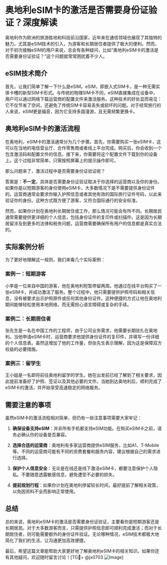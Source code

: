 # 奥地利eSIM卡的激活是否需要身份证验证？深度解读

奥地利作为欧洲的旅游胜地和科技前沿国家，近年来在通信领域也展现了其独特的魅力。尤其是eSIM技术的引入，为游客和长期居住者提供了极大的便利。然而，对于初次接触eSIM的用户来说，总会有各种疑问，比如“奥地利eSIM卡的激活是否需要身份证验证？”这个问题就常常困扰着不少人。

## eSIM技术简介

首先，让我们简单了解一下什么是eSIM。eSIM，即嵌入式SIM卡，是一种无需实体卡槽的新型SIM卡形式。与传统的物理SIM卡不同，eSIM直接集成在设备中，用户可以通过网络下载运营商的配置文件来激活服务。这种技术的好处显而易见：它不仅节省了空间，还避免了传统SIM卡容易丢失或损坏的问题。对于经常旅行的人来说，eSIM更是福音，因为它支持多国漫游，且无需频繁更换卡。

## 奥地利eSIM卡的激活流程

在奥地利，eSIM卡的激活通常分为几个步骤。首先，你需要购买一张eSIM卡，这可以在当地的电信营业厅、合作零售商或者线上平台完成。购买后，你会收到一个包含激活码和配置文件的信息。接下来，你需要将这个配置文件下载到你的设备上。这个过程非常简单，只需按照屏幕上的提示操作即可。

那么问题来了，激活过程中是否需要身份证验证呢？

答案是：**不一定**。具体是否需要身份证验证取决于你选择的运营商以及你的身份。如果你是以短期游客的身份使用eSIM卡，大多数情况下是不需要提供身份证件的。运营商通常会要求你输入护照信息或者其他有效的国际旅行证件号码，以此来验证你的身份。这种方式既方便了游客，又符合国际通行的安全标准。

然而，如果你计划在奥地利长期居住或工作，那么情况可能会有所不同。长期居民通常需要提供更详细的个人信息，包括身份证件的复印件或扫描件。这是因为长期居留涉及到更多的法律和税务问题，运营商需要确保所有用户的信息都是真实合法的。

## 实际案例分析

为了更好地理解这一规则，我们来看几个实际案例：

### 案例一：短期游客
小李是一位来自中国的游客，他在奥地利短暂停留两周。他通过在线平台购买了一张eSIM卡，并成功激活了服务。整个过程中，他只需要提供护照号码和相关信息，没有被要求出示护照原件或任何其他身份证件。这种便捷的方式让他在奥地利期间能够轻松使用本地网络，而无需担心语言障碍或复杂的手续。

### 案例二：长期居住者
张先生是一名在中国工作的工程师，由于公司业务需求，他需要长期驻扎在奥地利。当他申请eSIM卡时，运营商要求他提供身份证件的复印件，并填写一份详细的个人信息表。虽然这增加了他的工作量，但张先生表示理解，因为这是保障双方权益的必要措施。

### 案例三：留学生
王小姐是一名即将前往奥地利留学的学生。她在出发前已经了解到了相关要求，因此提前准备好了护照、签证以及其他必要的文件。当她到达奥地利后，顺利完成了eSIM卡的激活，并开始享受高速稳定的网络服务。

## 需要注意的事项

虽然eSIM卡的激活流程相对简单，但仍有一些注意事项需要大家牢记：

1. **确保设备支持eSIM**：并非所有手机都支持eSIM功能。在购买eSIM卡之前，请务必确认你的设备是否兼容。
   
2. **选择合适的运营商**：奥地利有多家运营商提供eSIM服务，比如A1、T-Mobile等。不同的运营商可能有不同的资费套餐和服务内容，建议根据自己的需求进行选择。

3. **保护个人信息安全**：无论是在线还是线下激活eSIM卡，都要注意保护个人隐私。不要随意透露敏感信息，避免遭受不必要的损失。

4. **提前规划行程**：如果你计划在奥地利停留较长时间，最好提前了解相关政策，以免因资料不全而影响正常使用。

## 总结

总的来说，奥地利eSIM卡的激活是否需要身份证验证，主要看你是短期游客还是长期居民。对于大多数游客而言，只需提供护照信息即可顺利完成激活；而对于长期居住者，则可能需要额外的身份证件验证。无论哪种情况，eSIM技术都极大地简化了我们的生活，让沟通更加高效便捷。

最后，希望这篇文章能帮助大家更好地了解奥地利eSIM卡的相关知识。如果你还有其他疑问，欢迎随时留言讨论！[TG💪+ @jx0703 ![Image](https://github.com/user-attachments/assets/dbca1d08-cadb-493c-b0ec-ad6f7a83f270)]